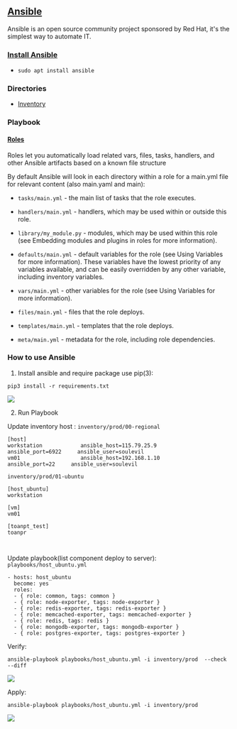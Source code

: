 ## [Ansible](https://www.ansible.com/) 
Ansible is an open source community project sponsored by Red Hat, it's the simplest way to automate IT.

### [Install Ansible](https://www.digitalocean.com/community/tutorials/how-to-install-and-configure-ansible-on-ubuntu-20-04)
- `sudo apt install ansible`

### Directories
- [Inventory](https://docs.ansible.com/ansible/latest/user_guide/intro_inventory.html)

### Playbook
#### [Roles](https://docs.ansible.com/ansible/latest/user_guide/playbooks_reuse_roles.html)
Roles let you automatically load related vars, files, tasks, handlers, and other Ansible artifacts based on a known file structure

By default Ansible will look in each directory within a role for a main.yml file for relevant content (also main.yaml and main):

- `tasks/main.yml` - the main list of tasks that the role executes.

- `handlers/main.yml` - handlers, which may be used within or outside this role.

- `library/my_module.py` - modules, which may be used within this role (see Embedding modules and plugins in roles for more information).

- `defaults/main.yml` - default variables for the role (see Using Variables for more information). These variables have the lowest priority of any variables available, and can be easily overridden by any other variable, including inventory variables.

- `vars/main.yml` - other variables for the role (see Using Variables for more information).

- `files/main.yml` - files that the role deploys.

- `templates/main.yml` - templates that the role deploys.

- `meta/main.yml` - metadata for the role, including role dependencies.

### How to use Ansible 

1. Install ansible and require package use pip(3):
```
pip3 install -r requirements.txt
```
![](https://i.imgur.com/BiPnIcB.png)

2. Run Playbook

Update inventory host : ```inventory/prod/00-regional ```
```
[host]
workstation            ansible_host=115.79.25.9        ansible_port=6922     ansible_user=soulevil
vm01                   ansible_host=192.168.1.10        ansible_port=22     ansible_user=soulevil

```

```inventory/prod/01-ubuntu```
```
[host_ubuntu]
workstation

[vm]
vm01

[toanpt_test]
toanpr



```

Update playbook(list component deploy to server): ```playbooks/host_ubuntu.yml ```

```
- hosts: host_ubuntu
  become: yes
  roles:
  - { role: common, tags: common }
  - { role: node-exporter, tags: node-exporter }
  - { role: redis-exporter, tags: redis-exporter }
  - { role: memcached-exporter, tags: memcached-exporter }
  - { role: redis, tags: redis }
  - { role: mongodb-exporter, tags: mongodb-exporter }
  - { role: postgres-exporter, tags: postgres-exporter }
```

Verify: 
```
ansible-playbook playbooks/host_ubuntu.yml -i inventory/prod  --check --diff
```

![](https://i.imgur.com/b8rpTJH.png)

Apply:

```
ansible-playbook playbooks/host_ubuntu.yml -i inventory/prod
```
![](https://i.imgur.com/NDiCfkA.png)



